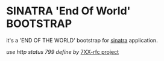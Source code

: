 # SINATRA 'End Of World' BOOTSTRAP

it's a 'END OF THE WORLD' bootstrap for [sinatra](http://www.sinatrarb.com/) application.

_use http status 799 define by_ [7XX-rfc project](https://github.com/joho/7XX-rfc)
